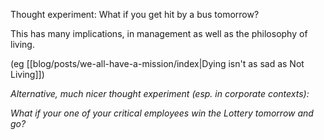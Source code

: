
Thought experiment: What if you get hit by a bus tomorrow?

This has many implications, in management as well as the philosophy of living.

(eg [[blog/posts/we-all-have-a-mission/index|Dying isn't as sad as Not Living]])


_Alternative, much nicer thought experiment (esp. in corporate contexts):_

_What if your one of your critical employees win the Lottery tomorrow and go?_ 
